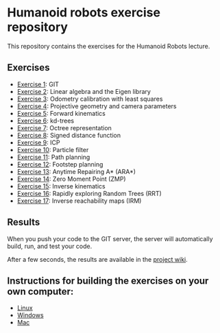 # Humanoid robots exercise repository

This repository contains the exercises for the Humanoid Robots lecture.

## Exercises
* [Exercise 1](src/01_git/README.md): GIT
* [Exercise 2](src/02_linear_algebra/README.md): Linear algebra and the Eigen library
* [Exercise 3](src/03_odometry_calibration/README.md): Odometry calibration with least squares
* [Exercise 4](src/04_projective_geometry/README.md): Projective geometry and camera parameters
* [Exercise 5](src/05_forward_kinematics/README.md): Forward kinematics
* [Exercise 6](src/06_kdtree/README.md): kd-trees
* [Exercise 7](src/07_octree/README.md): Octree representation
* [Exercise 8](src/08_signed_distance_function/README.md): Signed distance function
* [Exercise 9](src/09_icp/README.md): ICP
* [Exercise 10](src/10_particle_filter/README.md): Particle filter
* [Exercise 11](src/11_path_planning/README.md): Path planning
* [Exercise 12](src/12_footstep_planning/README.md): Footstep planning
* [Exercise 13](src/13_ara_star/README.md): Anytime Repairing A* (ARA*)
* [Exercise 14](src/14_zmp/README.md): Zero Moment Point (ZMP)
* [Exercise 15](src/15_inverse_kinematics/README.md): Inverse kinematics
* [Exercise 16](src/16_rrt/README.md): Rapidly exploring Random Trees (RRT)
* [Exercise 17](src/17_irm/README.md): Inverse reachability maps (IRM)


## Results
When you push your code to the GIT server, the server will automatically build, run, and test your code.

After a few seconds, the results are available in the [project wiki](https://gitlab.igg.uni-bonn.de/hr-ss21/group-05/wikis/home).

## Instructions for building the exercises on your own computer:

* [Linux](https://gitlab.igg.uni-bonn.de/hr-ss21/group-05/wikis/installation-linux)
* [Windows](https://gitlab.igg.uni-bonn.de/hr-ss21/group-05/wikis/installation-windows)
* [Mac](https://gitlab.igg.uni-bonn.de/hr-ss21/group-05/wikis/installation-mac)


